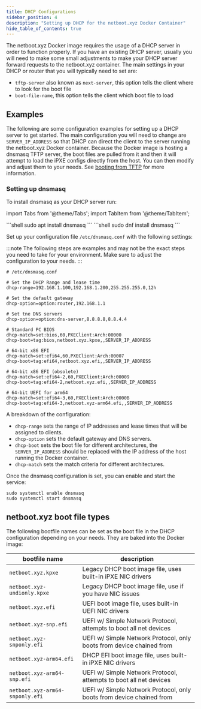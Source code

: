 ```yaml
---
title: DHCP Configurations
sidebar_position: 4
description: "Setting up DHCP for the netboot.xyz Docker Container"
hide_table_of_contents: true
---
```


The netboot.xyz Docker image requires the usage of a DHCP server in order to function properly. If you have an existing DHCP server, usually you will need to make some small adjustments to make your DHCP server forward requests to the netboot.xyz container. The main settings in your DHCP or router that you will typically need to set are:

* `tftp-server` also known as `next-server`, this option tells the client where to look for the boot file
* `boot-file-name`, this option tells the client which boot file to load

## Examples

The following are some configuration examples for setting up a DHCP server to get started. The main configuration you will need to change are `SERVER_IP_ADDRESS` so that DHCP can direct the client to the server running the netboot.xyz Docker container. Because the Docker image is hosting a dnsmasq TFTP server, the boot files are pulled from it and then it will attempt to load the iPXE configs directly from the host. You can then modify and adjust them to your needs. See [booting from TFTP](https://netboot.xyz/docs/booting/tftp/) for more information.

### Setting up dnsmasq

To install dnsmasq as your DHCP server run:

import Tabs from '@theme/Tabs';
import TabItem from '@theme/TabItem';

<Tabs>
  <TabItem value="deb" label="Debian and Ubuntu" default>
    ```shell
    sudo apt install dnsmasq
    ```
  </TabItem>
  <TabItem value="rhel" label="Redhat Based">
    ```shell
    sudo dnf install dnsmasq
    ```
  </TabItem>
</Tabs>

Set up your configuration file `/etc/dnsmasq.conf` with the following settings:

:::note
The following steps are examples and may not be the exact steps you need to take for your environment. Make sure to adjust the configuration to your needs.
:::

```shell
# /etc/dnsmasq.conf

# Set the DHCP Range and lease time
dhcp-range=192.168.1.100,192.168.1.200,255.255.255.0,12h

# Set the default gateway
dhcp-option=option:router,192.168.1.1

# Set tne DNS servers
dhcp-option=option:dns-server,8.8.8.8,8.8.4.4

# Standard PC BIOS
dhcp-match=set:bios,60,PXEClient:Arch:00000
dhcp-boot=tag:bios,netboot.xyz.kpxe,,SERVER_IP_ADDRESS

# 64-bit x86 EFI
dhcp-match=set:efi64,60,PXEClient:Arch:00007
dhcp-boot=tag:efi64,netboot.xyz.efi,,SERVER_IP_ADDRESS

# 64-bit x86 EFI (obsolete)
dhcp-match=set:efi64-2,60,PXEClient:Arch:00009
dhcp-boot=tag:efi64-2,netboot.xyz.efi,,SERVER_IP_ADDRESS

# 64-bit UEFI for arm64
dhcp-match=set:efi64-3,60,PXEClient:Arch:0000B
dhcp-boot=tag:efi64-3,netboot.xyz-arm64.efi,,SERVER_IP_ADDRESS
```

A breakdown of the configuration:

- `dhcp-range` sets the range of IP addresses and lease times that will be assigned to clients.
- `dhcp-option` sets the default gateway and DNS servers.
- `dhcp-boot` sets the boot file for different architectures, the `SERVER_IP_ADDRESS` should be replaced with the IP address of the host running the Docker container.
- `dhcp-match` sets the match criteria for different architectures.

Once the dnsmasq configuration is set, you can enable and start the service:

```shell
sudo systemctl enable dnsmasq
sudo systemctl start dnsmasq
```

## netboot.xyz boot file types

The following bootfile names can be set as the boot file in the DHCP configuration depending on your needs. They are baked into the Docker image:

| bootfile name                   | description                                                          |
| --------------------------------|----------------------------------------------------------------------|
| `netboot.xyz.kpxe`              | Legacy DHCP boot image file, uses built-in iPXE NIC drivers          |
| `netboot.xyz-undionly.kpxe`     | Legacy DHCP boot image file, use if you have NIC issues              |
| `netboot.xyz.efi`               | UEFI boot image file, uses built-in UEFI NIC drivers                 |
| `netboot.xyz-snp.efi`           | UEFI w/ Simple Network Protocol, attempts to boot all net devices    |
| `netboot.xyz-snponly.efi`       | UEFI w/ Simple Network Protocol, only boots from device chained from |
| `netboot.xyz-arm64.efi`         | DHCP EFI boot image file, uses built-in iPXE NIC drivers             |
| `netboot.xyz-arm64-snp.efi`     | UEFI w/ Simple Network Protocol, attempts to boot all net devices    |
| `netboot.xyz-arm64-snponly.efi` | UEFI w/ Simple Network Protocol, only boots from device chained from |

